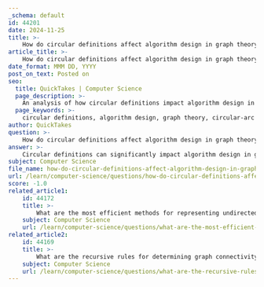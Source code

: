 ```yaml
---
_schema: default
id: 44201
date: 2024-11-25
title: >-
    How do circular definitions affect algorithm design in graph theory?
article_title: >-
    How do circular definitions affect algorithm design in graph theory?
date_format: MMM DD, YYYY
post_on_text: Posted on
seo:
  title: QuickTakes | Computer Science
  page_description: >-
    An analysis of how circular definitions impact algorithm design in graph theory, focusing on complexities, structural challenges, and real-world applications in circular and circular-arc graphs.
  page_keywords: >-
    circular definitions, algorithm design, graph theory, circular-arc graphs, circle graphs, complexity, local complements, graph visualization, algorithm efficiency, real-world applications
author: QuickTakes
question: >-
    How do circular definitions affect algorithm design in graph theory?
answer: >-
    Circular definitions can significantly impact algorithm design in graph theory, particularly in the context of circular-arc graphs and circle graphs. These types of graphs are defined based on the intersections of arcs or chords in a circle, which introduces unique challenges and considerations for algorithm development.\n\n1. **Complexity of Problems**: Circular definitions can lead to complex relationships between vertices. For instance, in circular-arc graphs, the definition of a vertex may depend on other vertices, creating a recursive structure. This can complicate the design of algorithms, as they must account for these dependencies and ensure that they do not lead to infinite loops or undefined behaviors.\n\n2. **Local Complements**: The concept of local complements, where a graph is modified by complementing the neighborhoods of a vertex, is crucial in the study of circular graphs. Algorithms must be designed to efficiently handle these transformations, as they can change the structure of the graph significantly. The equivalence relation established by local complements means that algorithms must be robust enough to recognize and work with different representations of the same underlying graph.\n\n3. **Graph Drawing and Visualization**: Circular definitions also affect the visualization of graphs. Algorithms that aim to create circular drawings must consider the arrangement of vertices and edges in a way that minimizes crossings and maintains clarity. This requires careful algorithmic design to ensure that the resulting drawings are both aesthetically pleasing and informative.\n\n4. **Algorithm Efficiency**: The efficiency of algorithms dealing with circular graphs can be influenced by the representation of the graph. For example, while adjacency matrices may be efficient for dense graphs, circular-arc graphs may benefit from more specialized representations that take advantage of their unique properties. This necessitates a thoughtful approach to data structures and representation choices in algorithm design.\n\n5. **Applications in Real-World Problems**: Circular definitions often arise in practical applications, such as scheduling problems or resource allocation, where dependencies between tasks or resources can be represented as circular graphs. Algorithms must be designed to handle these circular dependencies effectively, ensuring that they can produce valid solutions without falling into circular reasoning.\n\nIn summary, circular definitions in graph theory introduce complexities that can affect algorithm design in terms of problem complexity, representation, efficiency, and practical applications. Understanding these implications is crucial for developing effective algorithms that can handle the unique challenges posed by circular graphs.
subject: Computer Science
file_name: how-do-circular-definitions-affect-algorithm-design-in-graph-theory.md
url: /learn/computer-science/questions/how-do-circular-definitions-affect-algorithm-design-in-graph-theory
score: -1.0
related_article1:
    id: 44172
    title: >-
        What are the most efficient methods for representing undirected graphs?
    subject: Computer Science
    url: /learn/computer-science/questions/what-are-the-most-efficient-methods-for-representing-undirected-graphs
related_article2:
    id: 44169
    title: >-
        What are the recursive rules for determining graph connectivity?
    subject: Computer Science
    url: /learn/computer-science/questions/what-are-the-recursive-rules-for-determining-graph-connectivity
---
```


&nbsp;